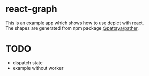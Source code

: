 # react-graph

This is an example app which shows how to use depict with react.  
The shapes are generated from npm package [@pattaya/pather](github.com/challenai/pather).

# TODO

- dispatch state
- example without worker